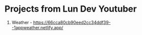 #  Projects from Lun Dev Youtuber

01. Weather - https://66cca80cb90eed2cc34ddf39--1appweather.netlify.app/
   
